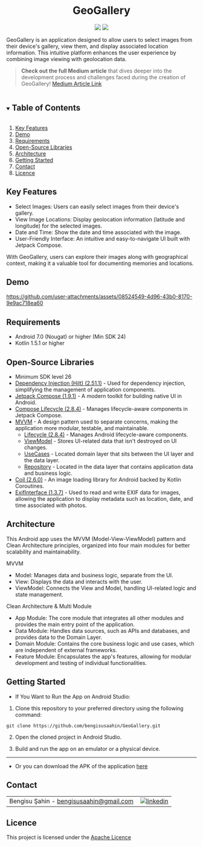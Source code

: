 <h1 align="center">
GeoGallery
</h1>

<p align="center">
  <img src="https://img.shields.io/badge/-Kotlin-7c6fe1?style=flat&logo=kotlin&logoColor=white">
  <img src="https://img.shields.io/badge/Jetpack_Compose-4285f4?style=flat&logo=jetpackcompose&logoColor=white">
</p>

GeoGallery is an application designed to allow users to select images from their device's gallery, view them, and display associated location information. This intuitive platform enhances the user experience by combining image viewing with geolocation data.
> **Check out the full Medium article** that dives deeper into the development process and challenges faced during the creation of GeoGallery! [Medium Article Link](https://medium.com/@bengisusaahin/dijital-an%C4%B1lar%C4%B1n%C4%B1z%C4%B1-yerinde-yakalamak-exifinterface-ve-android-ile-konum-bilgisi-kullan%C4%B1m%C4%B1-e0975c456f0f)

<!-- TABLE OF CONTENTS -->
<details open="open">
  <summary><h2 style="display: inline-block">Table of Contents</h2></summary>
  <ol>
    <li>
      <a href="#key-features">Key Features</a>
    </li>
    <li><a href="#demo">Demo</a></li>
    <li><a href="#demo">Requirements</a></li>
    <li><a href="#open-source-libraries">Open-Source Libraries</a></li>
    <li><a href="#architecture">Architecture</a></li>
    <li>
      <a href="#getting-started">Getting Started</a>
    </li>
    <li><a href="#contact">Contact</a></li>
    <li><a href="#licence">Licence</a></li>
  </ol>
</details>

<!-- KEY FEATURES -->
## Key Features
- Select Images: Users can easily select images from their device's gallery.
- View Image Locations: Display geolocation information (latitude and longitude) for the selected images.
- Date and Time: Show the date and time associated with the image.
- User-Friendly Interface: An intuitive and easy-to-navigate UI built with Jetpack Compose.


With GeoGallery, users can explore their images along with geographical context, making it a valuable tool for documenting memories and locations.

<!-- Demo -->
## Demo
https://github.com/user-attachments/assets/08524549-4d96-43b0-8170-9e9ac718ea60



## Requirements
- Android 7.0 (Nougat) or higher (Min SDK 24)
- Kotlin 1.5.1 or higher

<!-- Open-Source Libraries -->
## Open-Source Libraries
* Minimum SDK level 26
* [Dependency Injection (Hilt) (2.51.1)](https://developer.android.com/training/dependency-injection/hilt-android) - Used for dependency injection, simplifying the management of application components.
* [Jetpack Compose (1.9.1)](https://developer.android.com/develop/ui/compose) - A modern toolkit for building native UI in Android.
* [Compose Lifecycle (2.8.4)](https://developer.android.com/develop/ui/compose/lifecycle) - Manages lifecycle-aware components in Jetpack Compose.
* [MVVM](https://developer.android.com/topic/libraries/architecture/viewmodel#implement) - A design pattern used to separate concerns, making the application more modular, testable, and maintainable.
  * [Lifecycle (2.8.4)](https://developer.android.com/topic/libraries/architecture/lifecycle) - Manages Android lifecycle-aware components.
  * [ViewModel](https://developer.android.com/topic/libraries/architecture/viewmodel) - Stores
      UI-related data that isn't destroyed on UI changes.
  * [UseCases](https://developer.android.com/topic/architecture/domain-layer) - Located domain
      layer that sits between the UI layer and the data layer.
  * [Repository](https://developer.android.com/topic/architecture/data-layer) - Located in the data
      layer that contains application data and business logic.
* [Coil (2.6.0)](https://coil-kt.github.io/coil/compose/) - An image loading library for Android backed by Kotlin Coroutines.
* [ExifInterface (1.3.7)](https://developer.android.com/reference/androidx/exifinterface/media/ExifInterface) - Used to read and write EXIF data for images, allowing the application to display metadata such as location, date, and time associated with photos.
  
<!-- Architecture -->
## Architecture
This Android app uses the MVVM (Model-View-ViewModel) pattern and Clean Architecture principles, organized into four main modules for better scalability and maintainability.

MVVM

- Model: Manages data and business logic, separate from the UI.
- View: Displays the data and interacts with the user.
- ViewModel: Connects the View and Model, handling UI-related logic and state management.

Clean Architecture & Multi Module
- App Module: The core module that integrates all other modules and provides the main entry point of the application.
- Data Module: Handles data sources, such as APIs and databases, and provides data to the Domain Layer.
- Domain Module: Contains the core business logic and use cases, which are independent of external frameworks.
- Feature Module: Encapsulates the app's features, allowing for modular development and testing of individual functionalities.

<!-- GETTING STARTED -->
## Getting Started
  * If You Want to Run the App on Android Studio:

1. Clone this repository to your preferred directory using the following command:

```
git clone https://github.com/bengisusaahin/GeoGallery.git
```
2. Open the cloned project in Android Studio.

3. Build and run the app on an emulator or a physical device.

----------------------------------------------------------------

* Or you can download the APK of the application [here](https://drive.google.com/file/d/1RgIxpYJLNMky4nM836JD1FeD_0PJgiN8/view?usp=sharing)
  
<!-- Contact Section -->
## Contact

<table style="border-collapse: collapse; width: 100%;">
  <tr>
    <td style="padding-right: 10px;">Bengisu Şahin - <a href="mailto:bengisusaahin@gmail.com">bengisusaahin@gmail.com</a></td>
    <td>
      <a href="https://www.linkedin.com/in/bengisu-sahin/" target="_blank">
        <img src="https://img.shields.io/badge/linkedin-%231E77B5.svg?&style=for-the-badge&logo=linkedin&logoColor=white" alt="linkedin" style="vertical-align: middle;" />
      </a>
    </td>
  </tr>  
</table>

<!-- LICENCE -->
## Licence
This project is licensed under the [Apache Licence](https://github.com/bengisusaahin/GeoGallery?tab=Apache-2.0-1-ov-file) 

<!-- [linkedin-shield]: https://img.shields.io/badge/linkedin-%231E77B5.svg?&style=for-the-badge&logo=linkedin&logoColor=white alt=linkedin style="margin-bottom: 5px;"
[linkedin-url]: https://www.linkedin.com/in/bengisu-sahin/
